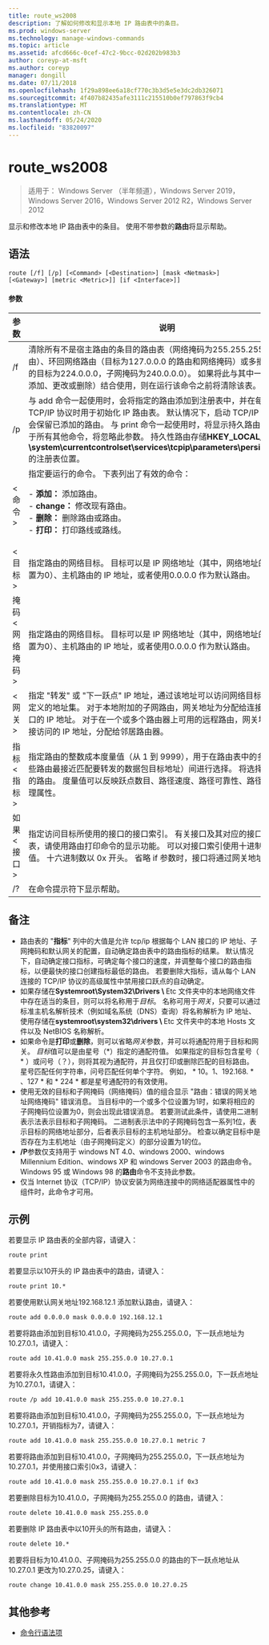 ```yaml
---
title: route_ws2008
description: 了解如何修改和显示本地 IP 路由表中的条目。
ms.prod: windows-server
ms.technology: manage-windows-commands
ms.topic: article
ms.assetid: afcd666c-0cef-47c2-9bcc-02d202b983b3
author: coreyp-at-msft
ms.author: coreyp
manager: dongill
ms.date: 07/11/2018
ms.openlocfilehash: 1f29a898ee6a18cf770c3b3d5e5e3dc2db326071
ms.sourcegitcommit: 4f407b82435afe3111c215510b0ef797863f9cb4
ms.translationtype: MT
ms.contentlocale: zh-CN
ms.lasthandoff: 05/24/2020
ms.locfileid: "83820097"
---
```

# <a name="route_ws2008"></a>route_ws2008

> 适用于： Windows Server （半年频道），Windows Server 2019，Windows Server 2016，Windows Server 2012 R2，Windows Server 2012

显示和修改本地 IP 路由表中的条目。 使用不带参数的**路由**将显示帮助。

## <a name="syntax"></a>语法
```
route [/f] [/p] [<Command> [<Destination>] [mask <Netmask>] [<Gateway>] [metric <Metric>]] [if <Interface>]]
```

#### <a name="parameters"></a>参数

|参数|说明|
|-------|--------|
|/f|清除所有不是宿主路由的条目的路由表（网络掩码为255.255.255.255 的路由）、环回网络路由（目标为127.0.0.0 的路由和网络掩码）或多播路由（路由的目标为224.0.0.0，子网掩码为240.0.0.0）。 如果将此与其中一个命令（如添加、更改或删除）结合使用，则在运行该命令之前将清除该表。|
|/p|与 add 命令一起使用时，会将指定的路由添加到注册表中，并在每次启动 TCP/IP 协议时用于初始化 IP 路由表。 默认情况下，启动 TCP/IP 协议后，不会保留已添加的路由。 与 print 命令一起使用时，将显示持久路由的列表。 对于所有其他命令，将忽略此参数。 持久性路由存储**HKEY_LOCAL_MACHINE \system\currentcontrolset\services\tcpip\parameters\persistentroutes**的注册表位置。|
|\<命令>|指定要运行的命令。 下表列出了有效的命令：<p>-   **添加：** 添加路由。<br />-   **change：** 修改现有路由。<br />-   **删除：** 删除路由或路由。<br />-   **打印：** 打印路线或路线。|
|\<目标>|指定路由的网络目标。 目标可以是 IP 网络地址（其中，网络地址的主机位设置为0）、主机路由的 IP 地址，或者使用0.0.0.0 作为默认路由。|
|掩码 \< 网络掩码>|指定路由的网络目标。 目标可以是 IP 网络地址（其中，网络地址的主机位设置为0）、主机路由的 IP 地址，或者使用0.0.0.0 作为默认路由。|
|\<网关>|指定 "转发" 或 "下一跃点" IP 地址，通过该地址可以访问网络目标和子网掩码定义的地址集。 对于本地附加的子网路由，网关地址为分配给连接到子网的接口的 IP 地址。 对于在一个或多个路由器上可用的远程路由，网关地址是可直接访问的 IP 地址，分配给邻居路由器。|
|指标 \< 指标>|指定路由的整数成本度量值（从 1 到 9999），用于在路由表中的多个路由(这些路由最接近匹配要转发的数据包目标地址）间进行选择。 将选择最低度量值的路由。 度量值可以反映跃点数目、路径速度、路径可靠性、路径吞吐量或管理属性。|
|如果 \< 接口>|指定访问目标所使用的接口的接口索引。 有关接口及其对应的接口索引的列表，请使用路由打印命令的显示功能。 可以对接口索引使用十进制或十六进制值。 十六进制数以 0x 开头。 省略 if 参数时，接口将通过网关地址确定。|
|/?|在命令提示符下显示帮助。|

## <a name="remarks"></a>备注
- 路由表的 "**指标**" 列中的大值是允许 tcp/ip 根据每个 LAN 接口的 IP 地址、子网掩码和默认网关的配置，自动确定路由表中的路由指标的结果。 默认情况下，自动确定接口指标，可确定每个接口的速度，并调整每个接口的路由指标，以便最快的接口创建指标最低的路由。 若要删除大指标，请从每个 LAN 连接的 TCP/IP 协议的高级属性中禁用接口跃点的自动确定。
- 如果存储在<strong>Systemroot\System32\Drivers \\ </strong>Etc 文件夹中的本地网络文件中存在适当的条目，则可以将名称用于*目标*。 名称可用于*网关*，只要可以通过标准主机名解析技术（例如域名系统（DNS）查询）将名称解析为 IP 地址、使用存储在<strong>systemroot\system32\drivers \\ </strong>Etc 文件夹中的本地 Hosts 文件以及 NetBIOS 名称解析。
- 如果命令是**打印**或**删除**，则可以省略*网关*参数，并可以将通配符用于目标和网关。 *目标*值可以是由星号（*）指定的通配符值。 如果指定的目标包含星号（ \* ）或问号（？），则将其视为通配符，并且仅打印或删除匹配的目标路由。 星号匹配任何字符串，问号匹配任何单个字符。 例如， \* 10。1、192.168. \* 、127 \* 和 \* 224 \* 都是星号通配符的有效使用。
- 使用无效的目标和子网掩码（网络掩码）值的组合显示 "路由：错误的网关地址网络掩码" 错误消息。 当目标中的一个或多个位设置为1时，如果将相应的子网掩码位设置为0，则会出现此错误消息。 若要测试此条件，请使用二进制表示法表示目标和子网掩码。 二进制表示法中的子网掩码包含一系列1位，表示目标的网络地址部分，后者表示目标的主机地址部分。 检查以确定目标中是否存在为主机地址（由子网掩码定义）的部分设置为1的位。
- **/P**参数仅支持用于 windows NT 4.0、windows 2000、windows Millennium Edition、windows XP 和 windows Server 2003 的路由命令。 Windows 95 或 Windows 98 的**路由**命令不支持此参数。
- 仅当 Internet 协议（TCP/IP）协议安装为网络连接中的网络适配器属性中的组件时，此命令才可用。

## <a name="examples"></a>示例
若要显示 IP 路由表的全部内容，请键入：
```
route print
```
若要显示以10开头的 IP 路由表中的路由，请键入：
```
route print 10.*
```
若要使用默认网关地址192.168.12.1 添加默认路由，请键入：
```
route add 0.0.0.0 mask 0.0.0.0 192.168.12.1
```
若要将路由添加到目标10.41.0.0，子网掩码为255.255.0.0，下一跃点地址为10.27.0.1，请键入：
```
route add 10.41.0.0 mask 255.255.0.0 10.27.0.1
```
若要将永久性路由添加到目标10.41.0.0，子网掩码为255.255.0.0，下一跃点地址为10.27.0.1，请键入：
```
route /p add 10.41.0.0 mask 255.255.0.0 10.27.0.1
```
若要将路由添加到目标10.41.0.0，子网掩码为255.255.0.0，下一跃点地址为10.27.0.1，开销指标为7，请键入：
```
route add 10.41.0.0 mask 255.255.0.0 10.27.0.1 metric 7
```
若要将路由添加到目标10.41.0.0，子网掩码为255.255.0.0，下一跃点地址为10.27.0.1，并使用接口索引0x3，请键入：
```
route add 10.41.0.0 mask 255.255.0.0 10.27.0.1 if 0x3
```
若要删除目标为10.41.0.0，子网掩码为255.255.0.0 的路由，请键入：
```
route delete 10.41.0.0 mask 255.255.0.0
```
若要删除 IP 路由表中以10开头的所有路由，请键入：
```
route delete 10.*
```
若要将目标为10.41.0.0、子网掩码为255.255.0.0 的路由的下一跃点地址从10.27.0.1 更改为10.27.0.25，请键入：
```
route change 10.41.0.0 mask 255.255.0.0 10.27.0.25
```

## <a name="additional-references"></a>其他参考
- [命令行语法项](command-line-syntax-key.md)
